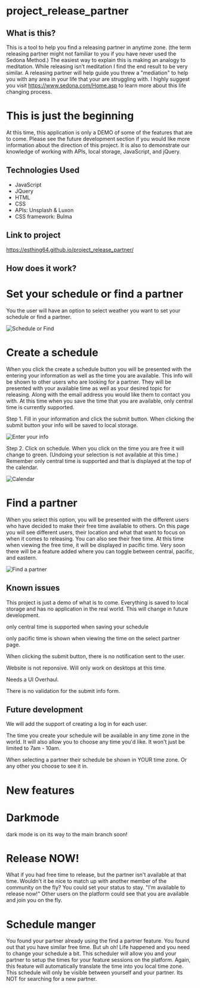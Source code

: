 
# project_release_partner

## What is this?

This is a tool to help you find a releasing partner in anytime zone. (the term releasing partner might not familiar to you if you have never used the Sedona Method.) The easiest way to explain this is making an analogy to meditation. While releasing isn’t meditation I find the end result to be very similar. A releasing partner will help guide you threw a "mediation" to help you with any area in your life that your are struggling with.   I highly suggest you visit https://www.sedona.com/Home.asp to learn more about this life changing process. 


# This is just the beginning
At this time, this application is only a DEMO of some of the features that are to come. Please see the future development section if you would like more information about the direction of this project. It is also to demonstrate our knowledge of working with APIs, local storage, JavaScript, and jQuery.

## Technologies Used

* JavaScript
* JQuery
* HTML
* CSS
* APIs: Unsplash & Luxon
* CSS framework: Bulma

## Link to project

https://esthing64.github.io/project_release_partner/

## How does it work?

# Set your schedule or find a partner
You the user will have an option to select weather you want to set your schedule or find a partner.

![Schedule or Find](./assets/img/schedule-find.png)

# Create a schedule
When you click the create a schedule button you will be presented with the entering your information as well as the time you are available. This info will be shown to other users who are looking for a partner. They will be presented with your available time as well as your desired topic for releasing. Along with the email address you would like them to contact you with. At this time when you save the time that you are available, only central time is currently supported. 

Step 1. Fill in your information and click the submit button. When clicking the submit button your info will be saved to local storage.

![Enter your info](./assets/img/info.png)

Step 2. Click on schedule. When you click on the time you are free it will change to green. (Undoing your selection is not available at this time.) Remember only central time is supported and that is displayed at the top of the calendar.

![Calendar](./assets/img/cal.png)

# Find a partner 

When you select this option, you will be presented with the different users who have decided to make their free time available to others. On this page you will see different users, their location and what that want to focus on when it comes to releasing. You can also see their free time. At this time when viewing the free time, it will be displayed in pacific time. Very soon there will be a feature added where you can toggle between central, pacific, and eastern.

![Find a partner](./assets/img/select-partner.png)


## Known issues

This project is just a demo of what is to come. Everything is saved to local storage and has no application in the real world. This will change in future development.

only central time is supported when saving your schedule 

only pacific time is shown when viewing the time on the select partner page.

When clicking the submit button, there is no notification sent to the user. 

Website is not reponsive. Will only work on desktops at this time.

Needs a UI Overhaul.

There is no validation for the submit info form.


## Future development 

We will add the support of creating a log in for each user.

The time you create your schedule will be available in any time zone in the world. It will also allow you to choose any time you'd like. It won't just be limited to 7am - 10am.

When selecting a partner their schedule be shown in YOUR time zone. Or any other you choose to see it in.

# New features

# Darkmode

dark mode is on its way to the main branch soon! 

# Release NOW!
What if you had free time to release, but the partner isn't available at that time. Wouldn't it be nice to match up with another member of the community on the fly? You could set your status to stay. "I'm available to release now!" Other users on the platform could see that you are available and join you on the fly.

# Schedule manger

You found your partner already using the find a partner feature. You found out that you have similar free time. But uh oh! Life happened and you need to change your schedule a bit. This scheduler will allow you and your partner to setup the times for your feature sessions on the platform. Again, this feature will automatically translate the time into you local time zone. This schedule will only be visible between yourself and your partner. Its NOT for searching for a new partner. 



